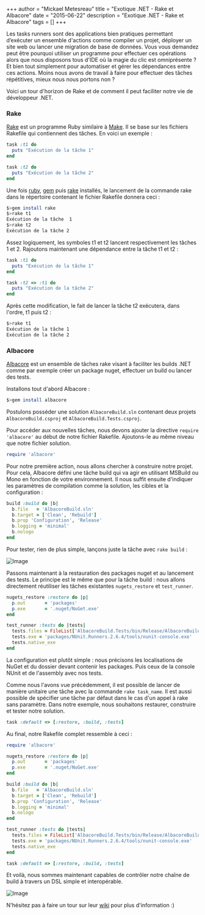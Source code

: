 +++
author = "Mickael Metesreau"
title = "Exotique .NET - Rake et Albacore"
date = "2015-06-22"
description = "Exotique .NET - Rake et Albacore"
tags = []
+++

Les tasks runners sont des applications bien pratiques permettant d’exécuter un ensemble d'actions comme compiler un projet, déployer un site web ou lancer une migration de base de données. Vous vous demandez peut être pourquoi utiliser un programme pour effectuer ces opérations alors que nous disposons tous d'IDE où la magie du clic est omniprésente ? Et bien tout simplement pour automatiser et gérer les dépendances entre ces actions. Moins nous avons de travail à faire pour effectuer des tâches répétitives, mieux nous nous portons non ?

Voici un tour d'horizon de Rake et de comment il peut faciliter notre vie de développeur .NET.  

### Rake

[Rake](https://github.com/ruby/rake) est un programme Ruby similaire à [Make](https://fr.wikipedia.org/wiki/Make). Il se base sur les fichiers Rakefile qui contiennent des tâches. En voici un exemple :

``` ruby
task :t1 do
  puts "Exécution de la tâche 1"
end  

task :t2 do
  puts "Exécution de la tâche 2"
end
```

Une fois [ruby](https://www.ruby-lang.org/en/downloads/), [gem](https://rubygems.org/pages/download) puis [rake](https://github.com/ruby/rake#installation) installés, le lancement de la commande rake dans le répertoire contenant le fichier Rakefile donnera ceci :

``` bash
$>gem install rake
$>rake t1
Exécution de la tâche  1
$>rake t2
Exécution de la tâche 2
```

Assez logiquement, les symboles t1 et t2 lancent respectivement les tâches 1 et 2. Rajoutons maintenant une dépendance entre la tâche t1 et t2 :

``` ruby
task :t1 do
  puts "Exécution de la tâche 1"
end  

task :t2 => :t1 do
  puts "Exécution de la tâche 2"
end
```

Après cette modification, le fait de lancer la tâche t2 exécutera, dans l'ordre, t1 puis t2 :

``` bash
$>rake t1
Exécution de la tâche 1
Exécution de la tâche 2
```

### Albacore

[Albacore](https://github.com/Albacore/albacore) est un ensemble de tâches rake visant à faciliter les builds .NET comme par exemple créer un package nuget, effectuer un build ou lancer des tests.

Installons tout d'abord Albacore :

``` bash
$>gem install albacore 
```

Postulons posséder une solution ```AlbacoreBuild.sln``` contenant deux projets ```AlbacoreBuild.csproj``` et ```AlbacoreBuild.Tests.csproj```. 

Pour accéder aux nouvelles tâches, nous devons ajouter la directive ```require 'albacore'``` au début de notre fichier Rakefile. Ajoutons-le au même niveau que notre fichier solution.

``` ruby
require 'albacore'
```

Pour notre première action, nous allons chercher à construire notre projet. Pour cela, Albacore défini une tâche build qui va agir en utilisant MSBuild ou Mono en fonction de votre environnement. Il nous suffit ensuite d'indiquer les paramètres de compilation comme la solution, les cibles et la configuration : 

``` ruby
build :build do |b|
  b.file   = 'AlbacoreBuild.sln' 
  b.target = ['Clean', 'Rebuild']              
  b.prop 'Configuration', 'Release'            
  b.logging = 'minimal'                       
  b.nologo          
end
```

Pour tester, rien de plus simple, lançons juste la tâche avec ```rake build``` :

![Image](/images/posts/albacore/Capture-3.PNG)

Passons maintenant à la restauration des packages nuget et au lancement des tests. Le principe est le même que pour la tâche build : nous allons directement réutiliser les tâches existantes ```nugets_restore``` et ```test_runner```.

``` ruby
nugets_restore :restore do |p|
  p.out       = 'packages'      
  p.exe       = '.nuget/NuGet.exe' 
end

test_runner :tests do |tests|
  tests.files = FileList['AlbacoreBuild.Tests/bin/Release/AlbacoreBuild.Tests.dll'] 
  tests.exe = 'packages/NUnit.Runners.2.6.4/tools/nunit-console.exe' 
  tests.native_exe 
end
```

La configuration est plutôt simple : nous précisons les localisations de NuGet et du dossier devant contenir les packages. Puis ceux de la console NUnit et de l'assembly avec nos tests.

Comme nous l'avons vue précédemment, il est possible de lancer de manière unitaire une tâche avec la commande ```rake task_name```.  Il est aussi possible de spécifier une tâche par défaut dans le cas d'un appel à rake sans paramètre. Dans notre exemple, nous souhaitons restaurer, construire et tester notre solution.

``` ruby
task :default => [:restore, :build, :tests]
```

Au final, notre Rakefile complet ressemble à ceci :

``` ruby
require 'albacore'

nugets_restore :restore do |p|
  p.out       = 'packages'      
  p.exe       = '.nuget/NuGet.exe' 
end

build :build do |b|
  b.file   = 'AlbacoreBuild.sln' 
  b.target = ['Clean', 'Rebuild']              
  b.prop 'Configuration', 'Release'            
  b.logging = 'minimal'                       
  b.nologo          
end

test_runner :tests do |tests|
  tests.files = FileList['AlbacoreBuild.Tests/bin/Release/AlbacoreBuild.Tests.dll'] 
  tests.exe = 'packages/NUnit.Runners.2.6.4/tools/nunit-console.exe' 
  tests.native_exe 
end

task :default => [:restore, :build, :tests]
```

Et voilà, nous sommes maintenant capables de contrôler notre chaîne de build à travers un DSL simple et interopérable.

![Image](/images/posts/albacore/Capture-2.PNG)

N'hésitez pas à faire un tour sur leur [wiki](https://github.com/Albacore/albacore/wiki) pour plus d'information :)